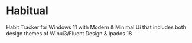 # Habitual
Habit Tracker for Windows 11 with Modern &amp; Minimal Ui that includes both design themes of WInui3/Fluent Design &amp; Ipados 18
